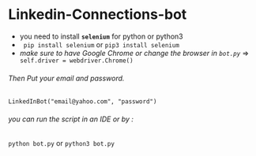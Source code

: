 # Linkedin-Connections-bot

- you need to install **`selenium`** for python or python3 
- ` pip install selenium` or `pip3 install selenium`
- _make sure to have Google Chrome or change the browser in `bot.py`_ =>
` self.driver = webdriver.Chrome()`

###### _Then Put your email and password._

`LinkedInBot("email@yahoo.com", "password")`


###### you can run the script in an IDE or by :

`python bot.py` or `python3 bot.py`
